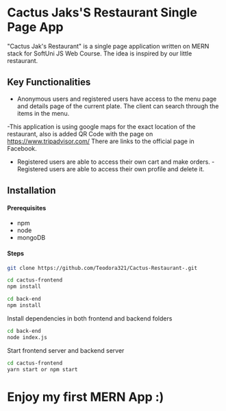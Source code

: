 # Cactus Jaks'S Restaurant Single Page App
"Cactus Jak's Restaurant" is a single page application written on MERN stack for SoftUni JS Web Course. The idea is inspired by our little restaurant.


## Key Functionalities

 - Anonymous users and registered users have access to the menu page and details page of the current plate. The client can search through the items in the menu. 
 
 -This application is using google maps for the exact location of the restaurant, also is added QR Code with the page on https://www.tripadvisor.com/ There are links to the official page in Facebook.
 
 - Registered users are able to access their own cart and make orders. 
 -Registered users are able to access their own profile and delete it.


## Installation

#### Prerequisites
  

 - npm
 - node
 - mongoDB



#### Steps
```sh
git clone https://github.com/Teodora321/Cactus-Restaurant-.git
```
```sh
cd cactus-frontend
npm install
```

```sh
cd back-end
npm install
```
Install dependencies in both frontend and backend folders
```sh
cd back-end
node index.js
```
Start frontend server and backend server 
```sh
cd cactus-frontend
yarn start or npm start
```

# Enjoy my first MERN App :)
